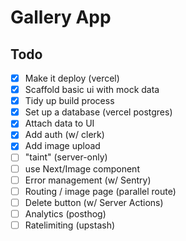 # Gallery App

## Todo

- [x] Make it deploy (vercel)
- [x] Scaffold basic ui with mock data
- [x] Tidy up build process
- [x] Set up a database (vercel postgres)
- [x] Attach data to UI
- [x] Add auth (w/ clerk)
- [x] Add image upload
- [ ] "taint" (server-only)
- [ ] use Next/Image component
- [ ] Error management (w/ Sentry)
- [ ] Routing / image page (parallel route)
- [ ] Delete button (w/ Server Actions)
- [ ] Analytics (posthog)
- [ ] Ratelimiting (upstash)